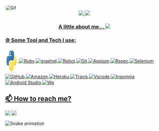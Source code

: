 
<img align="leaft" alt="Gif" height="300" width="1090" style="border-radius:50px;"  src="https://camo.githubusercontent.com/5dc6ee33381917e41fc9c4951799268998f11a9b864399bf79a0842e4f9b194d/68747470733a2f2f692e696d6775722e636f6d2f315a76566b44632e676966">

<div align="center">
  <a href="https://www.linkedin.com/in/gustavohmachado/">
  <img height="180em" src="https://github-readme-stats.vercel.app/api?username=GustavoMachado22&show_icons=true&theme=dracula&include_all_commits=true&count_private=false"/> 
  <img height="180em" src="https://github-readme-stats.vercel.app/api/top-langs/?username=GustavoMachado22&layout=compact&langs_count=7&theme=dracula"/>

### A little about me...  <img src="https://media.giphy.com/media/VgCDAzcKvsR6OM0uWg/giphy.gif" width="60"> 

 </div>
  
###  ⚙️ Some Tool and Tech I use:   
<img align="center" alt="Python" height="80" width="40" src="https://raw.githubusercontent.com/devicons/devicon/master/icons/python/python-original.svg"/>
  
<img align="center" alt="Ruby" height="80" width="40" src="https://cdn.jsdelivr.net/gh/devicons/devicon/icons/ruby/ruby-plain-wordmark.svg"/>
  
<img align="center" alt="graphql" height="90" width="40" src="https://cdn.jsdelivr.net/gh/devicons/devicon/icons/graphql/graphql-plain-wordmark.svg"/>
  
<img align="center" alt="Robot" height="40" width="60" src="https://arctouch.com/wp-content/uploads/2021/02/robot-framework-test-automation-blog-1024x576.png"/>
  
<img align="center" alt="Git" height="80" width="40"  src="https://cdn.jsdelivr.net/gh/devicons/devicon/icons/git/git-plain.svg"/>    

<img align="center" alt="Appium" height="50" width="80" src="https://www.testgrid.io/blog/wp-content/uploads/2021/05/appium.png"/>
  
<img align="center" alt="Rspec" height="40" width="40" src="https://cdn.jsdelivr.net/gh/devicons/devicon/icons/rspec/rspec-original.svg"/>
         
<img align="center" alt="Selenium" height="80" width="40" src="https://cdn.jsdelivr.net/gh/devicons/devicon/icons/selenium/selenium-original.svg"/>
  
<img align="center" alt="GitHub" height="40" width="40" src="https://cdn.icon-icons.com/icons2/2429/PNG/512/github_logo_icon_147285.png"/>
  
<img align="center" alt="Amazon" height="80" width="60" src="https://cdn.jsdelivr.net/gh/devicons/devicon/icons/amazonwebservices/amazonwebservices-plain-wordmark.svg"/>
          
<img align="center" alt="Heroku" height="80" width="40" src="https://cdn.jsdelivr.net/gh/devicons/devicon/icons/heroku/heroku-original-wordmark.svg"/>
  
<img align="center" alt="Travis" height="60" width="90" src="https://cdn.jsdelivr.net/gh/devicons/devicon/icons/travis/travis-plain-wordmark.svg"/>
          
<img align="center" alt="Vscode" height="40" width="40" src="https://cdn.jsdelivr.net/gh/devicons/devicon/icons/visualstudio/visualstudio-plain.svg"/>
    
<img align="center" alt="Insomnia" height="40" width="40" src="https://seeklogo.com/images/I/insomnia-logo-A35E09EB19-seeklogo.com.png"/>
  
<img align="center" alt="Android Studio" height="40" width="40" src="https://2.bp.blogspot.com/-tzm1twY_ENM/XlCRuI0ZkRI/AAAAAAAAOso/BmNOUANXWxwc5vwslNw3WpjrDlgs9PuwQCLcBGAsYHQ/s1600/pasted%2Bimage%2B0.png"/>
  
<img align="center" alt="Wp" height="40" width="40" src="https://cdn.jsdelivr.net/gh/devicons/devicon/icons/wordpress/wordpress-plain.svg"/>
          
</div>
  
  ## 📫 How to reach me?
<div> 
  <a href="https://www.linkedin.com/in/gustavohmachado/" target="_blank"><img src="https://img.shields.io/badge/-LinkedIn-%230077B5?style=for-the-badge&logo=linkedin&logoColor=white" target="_blank"></a> 
  <a href="https://www.instagram.com/gustavoaxe/" target="_blank"><img src="https://img.shields.io/badge/-Instagram-%23E4405F?style=for-the-badge&logo=instagram&logoColor=white" target="_blank"></a>  
 <div> 
   
![Snake animation](https://github.com/GustavoMachado22/GustavoMachado22/blob/output/github-contribution-grid-snake.svg)
   
